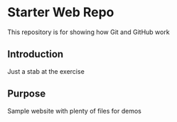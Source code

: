 # Starter Web Repo

This repository is for showing how Git and GitHub work
## Introduction

Just a stab at the exercise

## Purpose

Sample website with plenty of files for demos

